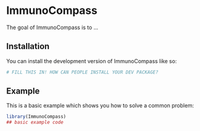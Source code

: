 
# ImmunoCompass

<!-- badges: start -->
<!-- badges: end -->

The goal of ImmunoCompass is to ...

## Installation

You can install the development version of ImmunoCompass like so:

``` r
# FILL THIS IN! HOW CAN PEOPLE INSTALL YOUR DEV PACKAGE?
```

## Example

This is a basic example which shows you how to solve a common problem:

``` r
library(ImmunoCompass)
## basic example code
```

